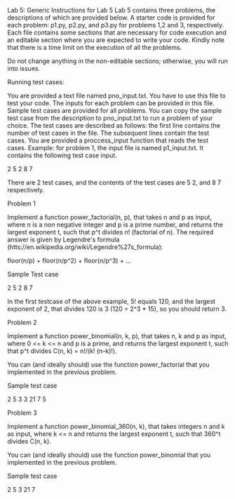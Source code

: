 Lab 5: 
Generic Instructions for Lab 5
Lab 5 contains three problems, the descriptions of which are provided below. A starter code is provided for each problem: p1.py, p2.py, and p3.py for problems 1,2 and 3, respectively. Each file contains some sections that are necessary for code execution and an editable section where you are expected to write your code. Kindly note that there is a time limit on the execution of all the problems. 

Do not change anything in the non-editable sections; otherwise, you will run into issues.

Running test cases:

You are provided a text file named pno_input.txt. You have to use this file to test your code. The inputs for each problem can be provided in this file. Sample test cases are provided for all problems. You can copy the sample test case from the description to pno_input.txt to run a problem of your choice. The test cases are described as follows: the first line contains the number of test cases in the file. The subsequent lines contain the test cases. You are provided a proccess_input function that reads the test cases. Example: for problem 1, the input file is named p1_input.txt. It contains the following test case input.

2
5 2
8 7

There are 2 test cases, and the contents of the test cases are 5 2, and 8 7 respectively.

Problem 1

Implement a function power_factorial(n, p), that takes n and p as input, where n is a non negative integer and p is a prime number, and returns the largest exponent t, such that p^t divides n! (factorial of n). The required answer is given by Legendre's formula (htts://en.wikipedia.org/wiki/Legendre%27s_formula):

floor(n/p) + floor(n/p^2) + floor(n/p^3) + ... 

Sample Test case

2
5 2
8 7

In the first testcase of the above example, 5! equals 120, and the largest exponent of 2, that divides 120 is 3 (120 = 2^3 * 15), so you should return 3. 

Problem 2

Implement a function power_binomial(n, k, p), that takes n, k and p as input, where 0 <= k <= n and p is a prime, and returns the largest exponent t, such that p^t divides C(n, k) = n!/(k! (n-k)!).

You can (and ideally should) use the function power_factorial that you implemented in the previous problem.

Sample test case

2
5 3 3
21 7 5

Problem 3

Implement a function power_binomial_360(n, k), that takes integers n and k as input, where k <= n and returns the largest exponent t, such that 360^t divides C(n, k).

You can (and ideally should) use the function power_binomial that you implemented in the previous problem.

Sample test case

2
5 3
21 7